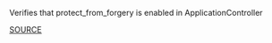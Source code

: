 Verifies that protect_from_forgery is enabled in ApplicationController


[SOURCE](https://groups.google.com/d/topic/rubyonrails-security/LZWjzCPgNmU/discussion)